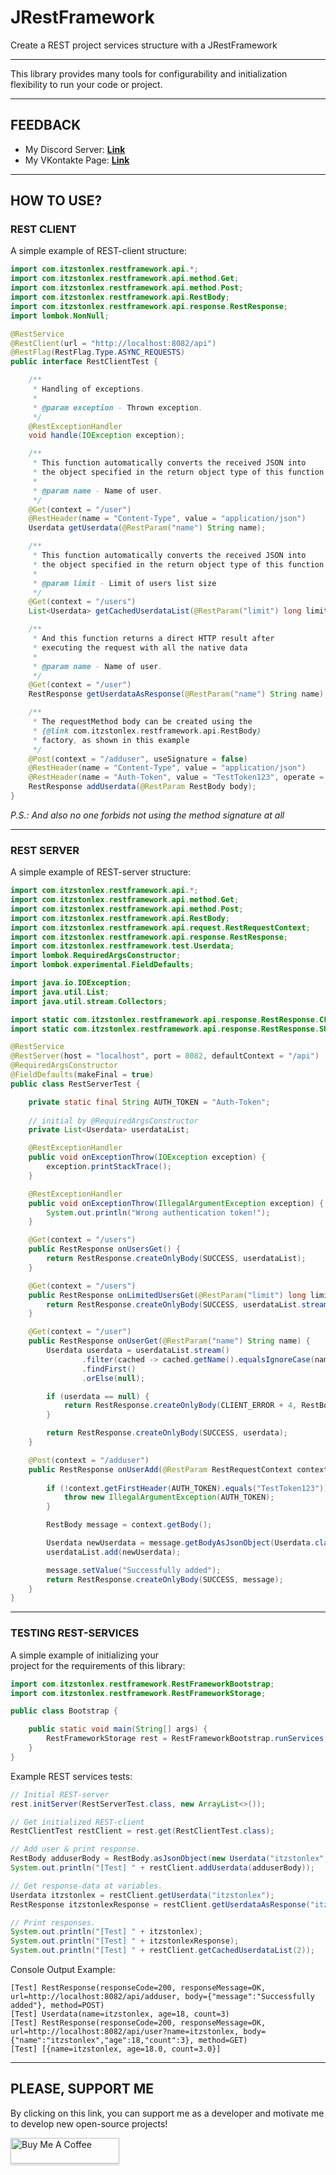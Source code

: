 # JRestFramework
Create a REST project services structure with a JRestFramework

---

This library provides many tools for configurability 
and initialization flexibility to run your code or project.

---

## FEEDBACK

- My Discord Server: **[Link](https://discord.gg/GmT9pUy8af)**
- My VKontakte Page: **[Link](https://vk.com/itzstonlex)**

---

## HOW TO USE?

### REST CLIENT

A simple example of REST-client structure:

```java
import com.itzstonlex.restframework.api.*;
import com.itzstonlex.restframework.api.method.Get;
import com.itzstonlex.restframework.api.method.Post;
import com.itzstonlex.restframework.api.RestBody;
import com.itzstonlex.restframework.api.response.RestResponse;
import lombok.NonNull;

@RestService
@RestClient(url = "http://localhost:8082/api")
@RestFlag(RestFlag.Type.ASYNC_REQUESTS)
public interface RestClientTest {

    /**
     * Handling of exceptions.
     *
     * @param exception - Thrown exception.
     */
    @RestExceptionHandler
    void handle(IOException exception);

    /**
     * This function automatically converts the received JSON into
     * the object specified in the return object type of this function (Userdata)
     *
     * @param name - Name of user.
     */
    @Get(context = "/user")
    @RestHeader(name = "Content-Type", value = "application/json")
    Userdata getUserdata(@RestParam("name") String name);

    /**
     * This function automatically converts the received JSON into
     * the object specified in the return object type of this function (List)
     *
     * @param limit - Limit of users list size
     */
    @Get(context = "/users")
    List<Userdata> getCachedUserdataList(@RestParam("limit") long limit);

    /**
     * And this function returns a direct HTTP result after
     * executing the request with all the native data
     *
     * @param name - Name of user.
     */
    @Get(context = "/user")
    RestResponse getUserdataAsResponse(@RestParam("name") String name);

    /**
     * The requestMethod body can be created using the
     * {@link com.itzstonlex.restframework.api.RestBody}
     * factory, as shown in this example
     */
    @Post(context = "/adduser", useSignature = false)
    @RestHeader(name = "Content-Type", value = "application/json")
    @RestHeader(name = "Auth-Token", value = "TestToken123", operate = RestHeader.Operation.ADD)
    RestResponse addUserdata(@RestParam RestBody body);
}
```

_P.S.: And also no one forbids not using the method signature at all_

---

### REST SERVER

A simple example of REST-server structure:

```java
import com.itzstonlex.restframework.api.*;
import com.itzstonlex.restframework.api.method.Get;
import com.itzstonlex.restframework.api.method.Post;
import com.itzstonlex.restframework.api.RestBody;
import com.itzstonlex.restframework.api.request.RestRequestContext;
import com.itzstonlex.restframework.api.response.RestResponse;
import com.itzstonlex.restframework.test.Userdata;
import lombok.RequiredArgsConstructor;
import lombok.experimental.FieldDefaults;

import java.io.IOException;
import java.util.List;
import java.util.stream.Collectors;

import static com.itzstonlex.restframework.api.response.RestResponse.CLIENT_ERROR;
import static com.itzstonlex.restframework.api.response.RestResponse.SUCCESS;

@RestService
@RestServer(host = "localhost", port = 8082, defaultContext = "/api")
@RequiredArgsConstructor
@FieldDefaults(makeFinal = true)
public class RestServerTest {

    private static final String AUTH_TOKEN = "Auth-Token";
    
    // initial by @RequiredArgsConstructor
    private List<Userdata> userdataList;

    @RestExceptionHandler
    public void onExceptionThrow(IOException exception) {
        exception.printStackTrace();
    }

    @RestExceptionHandler
    public void onExceptionThrow(IllegalArgumentException exception) {
        System.out.println("Wrong authentication token!");
    }

    @Get(context = "/users")
    public RestResponse onUsersGet() {
        return RestResponse.createOnlyBody(SUCCESS, userdataList);
    }

    @Get(context = "/users")
    public RestResponse onLimitedUsersGet(@RestParam("limit") long limit) {
        return RestResponse.createOnlyBody(SUCCESS, userdataList.stream().limit(limit).collect(Collectors.toList()));
    }

    @Get(context = "/user")
    public RestResponse onUserGet(@RestParam("name") String name) {
        Userdata userdata = userdataList.stream()
                .filter(cached -> cached.getName().equalsIgnoreCase(name))
                .findFirst()
                .orElse(null);

        if (userdata == null) {
            return RestResponse.createOnlyBody(CLIENT_ERROR + 4, RestBody.asText("Userdata is not found"));
        }

        return RestResponse.createOnlyBody(SUCCESS, userdata);
    }

    @Post(context = "/adduser")
    public RestResponse onUserAdd(@RestParam RestRequestContext context) {
        
        if (!context.getFirstHeader(AUTH_TOKEN).equals("TestToken123")) {
            throw new IllegalArgumentException(AUTH_TOKEN);
        }

        RestBody message = context.getBody();

        Userdata newUserdata = message.getBodyAsJsonObject(Userdata.class);
        userdataList.add(newUserdata);

        message.setValue("Successfully added");
        return RestResponse.createOnlyBody(SUCCESS, message);
    }
}
```

---

### TESTING REST-SERVICES

A simple example of initializing your<br>
project for the requirements of this library:

```java
import com.itzstonlex.restframework.RestFrameworkBootstrap;
import com.itzstonlex.restframework.RestFrameworkStorage;

public class Bootstrap {

    public static void main(String[] args) {
        RestFrameworkStorage rest = RestFrameworkBootstrap.runServices(Bootstrap.class);
    }
}
```

Example REST services tests:
```java
// Initial REST-server
rest.initServer(RestServerTest.class, new ArrayList<>());

// Get initialized REST-client
RestClientTest restClient = rest.get(RestClientTest.class);

// Add user & print response.
RestBody adduserBody = RestBody.asJsonObject(new Userdata("itzstonlex", 18, 3)); 
System.out.println("[Test] " + restClient.addUserdata(adduserBody));

// Get response-data at variables.
Userdata itzstonlex = restClient.getUserdata("itzstonlex");
RestResponse itzstonlexResponse = restClient.getUserdataAsResponse("itzstonlex");

// Print responses.
System.out.println("[Test] " + itzstonlex);
System.out.println("[Test] " + itzstonlexResponse);
System.out.println("[Test] " + restClient.getCachedUserdataList(2));
```
Console Output Example:
```shell
[Test] RestResponse(responseCode=200, responseMessage=OK, url=http://localhost:8082/api/adduser, body={"message":"Successfully added"}, method=POST)
[Test] Userdata(name=itzstonlex, age=18, count=3)
[Test] RestResponse(responseCode=200, responseMessage=OK, url=http://localhost:8082/api/user?name=itzstonlex, body={"name":"itzstonlex","age":18,"count":3}, method=GET)
[Test] [{name=itzstonlex, age=18.0, count=3.0}]
```
---

## PLEASE, SUPPORT ME


By clicking on this link, you can support me as a 
developer and motivate me to develop new open-source projects!

<a href="https://www.buymeacoffee.com/itzstonlex" target="_blank"><img src="https://www.buymeacoffee.com/assets/img/custom_images/orange_img.png" alt="Buy Me A Coffee" style="height: 41px !important;width: 174px !important;box-shadow: 0px 3px 2px 0px rgba(190, 190, 190, 0.5) !important;-webkit-box-shadow: 0px 3px 2px 0px rgba(190, 190, 190, 0.5) !important;" ></a>

